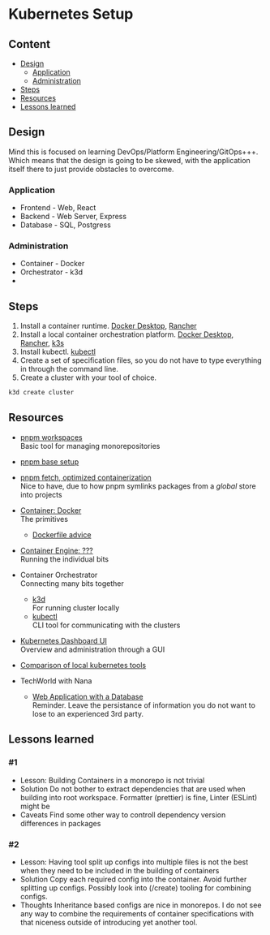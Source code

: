 # Kubernetes Setup

## Content

- [Design](#design)
  - [Application](#application)
  - [Administration](#administration)
- [Steps](#steps)
- [Resources](#resources)
- [Lessons learned](#lessons-learned)

## Design

Mind this is focused on learning DevOps/Platform Engineering/GitOps+++.
Which means that the design is going to be skewed,
with the application itself there to just provide obstacles to overcome.

### Application

- Frontend - Web, React
- Backend - Web Server, Express
- Database - SQL, Postgress

### Administration

- Container - Docker
- Orchestrator - k3d
- 


## Steps

1. Install a container runtime. [Docker Desktop](), [Rancher]()
2. Install a local container orchestration platform. [Docker Desktop](), [Rancher](), [k3s]()
3. Install kubectl. [kubectl]()
4. Create a set of specification files, so you do not have to type everything in through the command line.
5. Create a cluster with your tool of choice.
```sh
k3d create cluster
```

## Resources

- [pnpm workspaces](https://blog.nrwl.io/setup-a-monorepo-with-pnpm-workspaces-and-speed-it-up-with-nx-bc5d97258a7e)<br>
  Basic tool for managing monorepositories
- [pnpm base setup](https://adamcoster.com/blog/pnpm-config)<br>
- [pnpm fetch, optimized containerization](https://pnpm.io/cli/fetch)<br>
  Nice to have, due to how pnpm symlinks packages from a *global* store into projects

- [Container: Docker]()<br>
  The primitives
  - [Dockerfile advice](https://www.docker.com/blog/9-tips-for-containerizing-your-node-js-application/)
- [Container Engine: ???]()<br>
  Running the individual bits
- Container Orchestrator<br>
  Connecting many bits together
  - [k3d]()<br>
    For running cluster locally
  - [kubectl]()<br>
    CLI tool for communicating with the clusters

- [Kubernetes Dashboard UI]()<br>
  Overview and administration through a GUI
- [Comparison of local kubernetes tools](https://www.youtube.com/watch?v=_jTEB5nz7lE)<br>

- TechWorld with Nana<br>
  - [Web Application with a Database](https://www.youtube.com/watch?v=EQNO_kM96Mo)<br>
    Reminder. Leave the persistance of information you do not want to lose to an experienced 3rd party.

## Lessons learned

### #1
- Lesson:
  Building Containers in a monorepo is not trivial
- Solution
  Do not bother to extract dependencies that are used when building into root workspace.
  Formatter (prettier) is fine, Linter (ESLint) might be
- Caveats
  Find some other way to controll dependency version differences in packages

### #2
- Lesson:
  Having tool split up configs into multiple files is not the best when they need to be included in the building of containers
- Solution
  Copy each required config into the container.
  Avoid further splitting up configs. Possibly look into (/create) tooling for combining configs.
- Thoughts
  Inheritance based configs are nice in monorepos. I do not see any way to combine the requirements of container specifications
  with that niceness outside of introducing yet another tool.